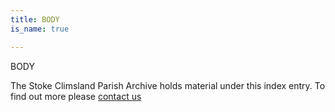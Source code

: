 ```yaml
---
title: BODY
is_name: true

---
```


BODY


The Stoke Climsland Parish Archive holds material under this index entry. To find out more please [contact us](/contact/)

